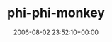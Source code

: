 ---
title:		"phi-phi-monkey"
type:		"photos"
mediatype:		"upload"
location:		"TBC"
date:		"2006-08-02 23:52:10+00:00"
album:		"nature"
filename:		"phi-phi-monkey.md"
series:		""
cl_public_id:		"nature/phi-phi-monkey"
cl_version:		1497005102
format:		"tiff"
bytes:		5169292
width:		1920
height:		1440
colours:
- "#81714F"
- "#B1C1B7"
- "#CCC3B0"
- "#8F8575"
- "#838572"
- "#163E03"
- "#7F8D80"
- "#4D7539"
- "#C4C4AF"
- "#2F361C"
- "#60773B"
- "#3C361F"
- "#B9A584"
- "#446B0C"
- "#30650B"
- "#746F4A"
- "#23351C"
- "#283907"
- "#404036"
- "#8B705C"
exposure_mode:		"Auto"
program:		"Program AE"
aperture:		"4.0"
focal_length:		"7.8 mm"
iso:		"200"
shutter_speed:		"1/274"
metering:		"Multi-segment"
flash:		"Off, Did not fire"
white_balance:		"Auto"
colour_temp:		"No colour temperature"
has_crop:		"No"
orientation:		"Horizontal (normal)"
camera_model:		"FinePix S602 ZOOM"
lens_info:		"No lens info"
artist:		"No artist info"
x_resolution:		"72"
y_resolution:		"72"
---